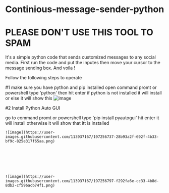 # Continious-message-sender-python

# PLEASE DON'T USE THIS TOOL TO SPAM

It's a simple python code that sends customized messages to any social media. First run the code and put the inputes then move your cursor to the 
message sending box. And voila ! 

Follow the following steps to operate 

#1 make sure you have python and pip installed
    open command promt or powershell type 'python' then hit enter 
    if python is not installed it will install 
    or else it will show this
    ![image](https://user-images.githubusercontent.com/113937167/197256200-fa9f450c-00b7-43d2-b777-fa59ff6c02d5.png)

#2 Install Python Auto GUI

go to command promt or powershell type 'pip install pyautogui' hit enter it will install 
otherwise it will show that itt is installed
   
    ![image](https://user-images.githubusercontent.com/113937167/197256737-28b93a2f-692f-4b33-bf9c-825e317f65aa.png)
    
    
    
    
    
    
    
    ![image](https://user-images.githubusercontent.com/113937167/197256797-f292fa6e-cc33-4b8d-8db2-cf596acb74f1.png)
